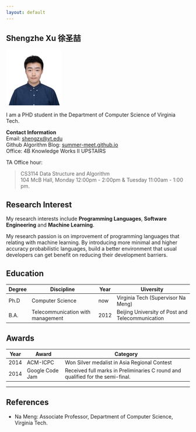 ```yaml
---
layout: default
---
```


## Shengzhe Xu 徐圣喆

<img class="profile-picture" src="shengzhe.jpg" width = "153" height = "153">

I am a PHD student in the Department of Computer Science of Virginia Tech.

**Contact Information**  
Email:  shengzx@vt.edu  
Github Algorithm Blog: [summer-meet.github.io](http://summer-meet.github.io)  
Office: 4B Knowledge Works II UPSTAIRS

TA Office hour:
> CS3114 Data Structure and Algorithm  
> 104 McB Hall, Monday 12:00pm - 2:00pm & Tuesday 11:00am - 1:00 pm.

## Research Interest

My research interests include **Programming Languages**, **Software Engineering** and **Machine Learning**.

My research passion is on improvement of programming languages that relating with machine learning. By introducing more minimal and higher accuracy probabilistic languages, build a better environment that usual developers can get benefit on reducing their development barriers.


## Education

Degree|Discipline      |Year| Uiversity
------|----------------|----|---------
Ph.D  |Computer Science|now |Virginia Tech (Supervisor Na Meng)
B.A.  |Telecommunication with management| 2012 | Beijing University of Post and Telecommunication

## Awards

Year | Award          | Category
-----|----------------|--------
2014 | ACM-ICPC       | Won Silver medalist in Asia Regional Contest
2014 | Google Code Jam| Received full marks in Preliminaries C round and qualified for the semi-final.

---

## References

* Na Meng: Associate Professor, Department of Computer Science, Virginia Tech.
